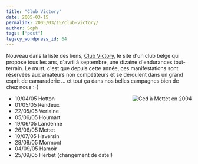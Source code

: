 ```yaml
---
title: "Club Victory"
date: 2005-03-15
permalink: 2005/03/15/club-victory/
author: Soph
tags: ["post"]
legacy_wordpress_id: 64
---
```


Nouveau dans la liste des liens, <a href="http://www.clubvictory.be/version_fr/frameset_fr/index_fr.htm" hreflang="fr">Club Victory</a>, le site d'un club belge qui propose tous les ans, d'avril à septembre, une dizaine d'endurances tout-terrain. Le must, c'est que depuis cette année, ces manifestations sont réservées aux amateurs non compétiteurs et se déroulent dans un grand esprit de camaraderie ... et tout ça dans nos belles campagnes bien de chez nous :-)

<img src="https://64k.be/wp-content/uploads/2006/IMG_2960biss.jpg" alt="Ced à Mettet en 2004" style="float:right; margin: 0 0 1em 1em;" />

<!-- excerpt -->

 <ul> <li>10/04/05 Hotton</li> <li>01/05/05 Rendeux</li> <li>22/05/05 Verlaine</li> <li>05/06/05 Houmart</li> <li>19/06/05 Landenne</li> <li>26/06/05 Mettet</li> <li>10/07/05 Haversin</li> <li>28/08/05 Mormont</li> <li>04/09/05 Hamoir</li> <li>25/09/05 Herbet (changement de date!)</li> </ul>
